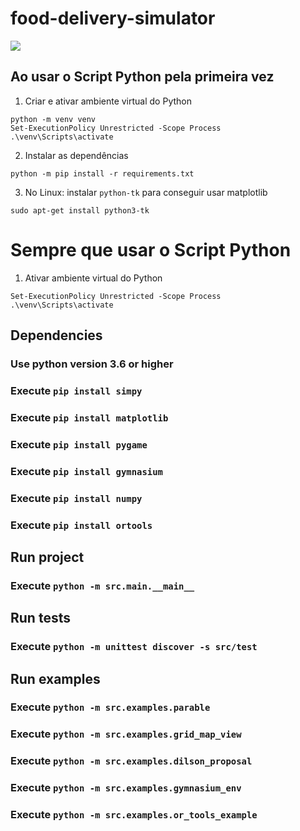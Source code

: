 # food-delivery-simulator

![](https://github.com/gabriel-76/food-delivery-simulator/blob/main/simulator.gif)

## Ao usar o Script Python pela primeira vez

1. Criar e ativar ambiente virtual do Python

```shell script
python -m venv venv
Set-ExecutionPolicy Unrestricted -Scope Process
.\venv\Scripts\activate
```

2. Instalar as dependências

```shell script
python -m pip install -r requirements.txt
```

3. No Linux: instalar `python-tk` para conseguir usar matplotlib

```shell script
sudo apt-get install python3-tk
```

# Sempre que usar o Script Python

1. Ativar ambiente virtual do Python

```shell script
Set-ExecutionPolicy Unrestricted -Scope Process
.\venv\Scripts\activate
```

## Dependencies

### Use python version 3.6 or higher

### Execute `pip install simpy`
### Execute `pip install matplotlib`
### Execute `pip install pygame`
### Execute `pip install gymnasium`
### Execute `pip install numpy`
### Execute `pip install ortools`

## Run project

### Execute `python -m src.main.__main__`

## Run tests

### Execute `python -m unittest discover -s src/test`

## Run examples

### Execute `python -m src.examples.parable`
### Execute `python -m src.examples.grid_map_view`
### Execute `python -m src.examples.dilson_proposal`
### Execute `python -m src.examples.gymnasium_env`
### Execute `python -m src.examples.or_tools_example`